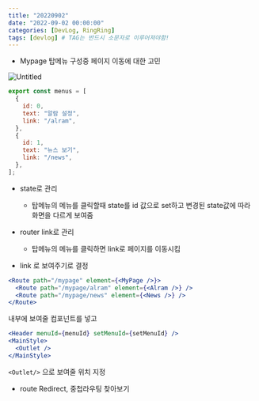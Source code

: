 ```yaml
---
title: "20220902"
date: "2022-09-02 00:00:00"
categories: [DevLog, RingRing]
tags: [devlog] # TAG는 반드시 소문자로 이루어져야함!
---
```


- Mypage 탑메뉴 구성중 페이지 이동에 대한 고민

![Untitled](https://s3-us-west-2.amazonaws.com/secure.notion-static.com/2c8322b2-b466-4f21-a4b6-233f6e4b37fa/Untitled.png)

```jsx
export const menus = [
  {
    id: 0,
    text: "알람 설정",
    link: "/alram",
  },
  {
    id: 1,
    text: "뉴스 보기",
    link: "/news",
  },
];
```

- state로 관리
  - 탑메뉴의 메뉴를 클릭할때 state를 id 값으로 set하고 변경된 state값에 따라 화면을 다르게 보여줌
- router link로 관리

  - 탑메뉴의 메뉴를 클릭하면 link로 페이지를 이동시킴

- link 로 보여주기로 결정

```jsx
<Route path="/mypage" element={<MyPage />}>
  <Route path="/mypage/alram" element={<Alram />} />
  <Route path="/mypage/news" element={<News />} />
</Route>
```

내부에 보여줄 컴포넌트를 넣고

```jsx
<Header menuId={menuId} setMenuId={setMenuId} />
<MainStyle>
  <Outlet />
</MainStyle>
```

`<Outlet/>` 으로 보여줄 위치 지정

- route Redirect, 중첩라우팅 찾아보기
